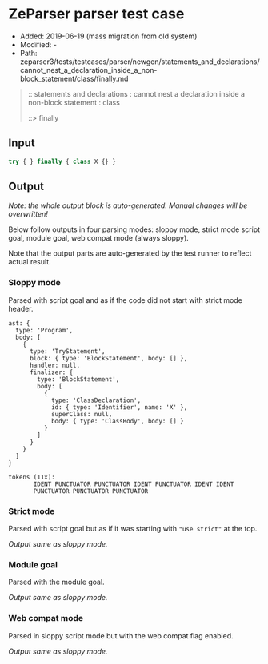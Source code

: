 # ZeParser parser test case

- Added: 2019-06-19 (mass migration from old system)
- Modified: -
- Path: zeparser3/tests/testcases/parser/newgen/statements_and_declarations/cannot_nest_a_declaration_inside_a_non-block_statement/class/finally.md

> :: statements and declarations : cannot nest a declaration inside a non-block statement : class
>
> ::> finally

## Input

`````js
try { } finally { class X {} }
`````

## Output

_Note: the whole output block is auto-generated. Manual changes will be overwritten!_

Below follow outputs in four parsing modes: sloppy mode, strict mode script goal, module goal, web compat mode (always sloppy).

Note that the output parts are auto-generated by the test runner to reflect actual result.

### Sloppy mode

Parsed with script goal and as if the code did not start with strict mode header.

`````
ast: {
  type: 'Program',
  body: [
    {
      type: 'TryStatement',
      block: { type: 'BlockStatement', body: [] },
      handler: null,
      finalizer: {
        type: 'BlockStatement',
        body: [
          {
            type: 'ClassDeclaration',
            id: { type: 'Identifier', name: 'X' },
            superClass: null,
            body: { type: 'ClassBody', body: [] }
          }
        ]
      }
    }
  ]
}

tokens (11x):
       IDENT PUNCTUATOR PUNCTUATOR IDENT PUNCTUATOR IDENT IDENT
       PUNCTUATOR PUNCTUATOR PUNCTUATOR
`````

### Strict mode

Parsed with script goal but as if it was starting with `"use strict"` at the top.

_Output same as sloppy mode._

### Module goal

Parsed with the module goal.

_Output same as sloppy mode._

### Web compat mode

Parsed in sloppy script mode but with the web compat flag enabled.

_Output same as sloppy mode._

